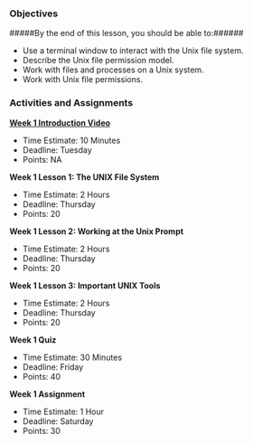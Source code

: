 ### Objectives ###

#####By the end of this lesson, you should be able to:######

- Use a terminal window to interact with the Unix file system.
- Describe the Unix file permission model.
- Work with files and processes on a Unix system.
- Work with Unix file permissions.


### Activities and Assignments ###


**[Week 1 Introduction Video](https://mediaspace.illinois.edu/media/Week+One+Video/0_k99vv6k2)**


- Time Estimate: 10 Minutes
- Deadline: Tuesday
- Points: NA

**Week 1 Lesson 1: The UNIX File System**

- Time Estimate: 2 Hours
- Deadline:	Thursday
- Points: 20

**Week 1 Lesson 2: Working at the Unix Prompt**

- Time Estimate: 2 Hours
- Deadline: Thursday
- Points: 20

**Week 1 Lesson 3: Important UNIX Tools**

- Time Estimate: 2 Hours 
- Deadline: Thursday
- Points: 20

**Week 1 Quiz**

- Time Estimate: 30 Minutes
- Deadline: Friday
- Points: 40

**Week 1 Assignment**

- Time Estimate: 1 Hour
- Deadline: Saturday
- Points: 30 
